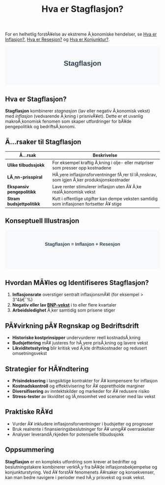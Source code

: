 ﻿---
title: "Hva er Stagflasjon?"
meta_title: "Hva er Stagflasjon?"
meta_description: 'For en helhetlig forstÃ¥else av ekstreme Ã¸konomiske hendelser, se [Hva er Inflasjon?](/blogs/regnskap/hva-er-inflasjon "Hva er Inflasjon? Komplett Guide til In...'
slug: hva-er-stagflasjon
type: blog
layout: pages/single
---

For en helhetlig forstÃ¥else av ekstreme Ã¸konomiske hendelser, se [Hva er Inflasjon?](/blogs/regnskap/hva-er-inflasjon "Hva er Inflasjon? Komplett Guide til Inflasjon i Regnskap og Ã˜konomi"), [Hva er Resesjon?](/blogs/regnskap/resesjon "Hva er Resesjon? Betydning, Ã¥rsaker og regnskapsmessige implikasjoner") og [Hva er Konjunktur?](/blogs/regnskap/hva-er-konjunktur "Hva er Konjunktur? Komplett Guide til Ã˜konomiske Sykluser").

![Illustrasjon av stagflasjonskonseptet der inflasjon stiger mens Ã¸konomisk vekst avtar](hva-er-stagflasjon-image.svg)

## Hva er Stagflasjon?

**Stagflasjon** kombinerer *stagnasjon* (lav eller negativ Ã¸konomisk vekst) med *inflasjon* (vedvarende Ã¸kning i prisnivÃ¥et). Dette er et uvanlig makroÃ¸konomisk fenomen som skaper utfordringer for bÃ¥de pengepolitikk og bedriftsÃ¸konomi.

## Ã…rsaker til Stagflasjon

| **Ã…rsak**                  | **Beskrivelse**                                                                            |
|----------------------------|-------------------------------------------------------------------------------------------|
| **Ulike tilbudssjokk**     | For eksempel kraftig Ã¸kning i olje- eller matpriser som presser opp kostnadene            |
| **LÃ¸nn-prisspiral**        | HÃ¸yere inflasjonsforventninger fÃ¸rer til lÃ¸nnskrav, som igjen Ã¸ker produksjonskostnader    |
| **Ekspansiv pengepolitikk**| Lave renter stimulerer inflasjon uten Ã¥ Ã¸ke realÃ¸konomisk vekst                           |
| **Stram budsjettpolitikk** | Kutt i offentlige utgifter kan dempe veksten samtidig som inflasjonen fortsetter Ã¥ stige  |

## Konseptuell Illustrasjon

![Diagram som viser konseptet Stagflasjon = Inflasjon + Resesjon](stagflasjon-konsept.svg)

## Hvordan MÃ¥les og Identifiseres Stagflasjon?

1. **Inflasjonsrate** overstiger sentralt inflasjonsmÃ¥l (for eksempel > 3“4â€¯%)
2. **Negativ eller lav [BNP-vekst](/blogs/regnskap/hva-er-bnp "Hva er BNP? Betydning for Bedrifter og RegnskapsfÃ¸ring")** i to eller flere kvartaler
3. **Arbeidsledighet** Ã¸ker samtidig som prisene stiger

## PÃ¥virkning pÃ¥ Regnskap og Bedriftsdrift

* **Historiske kostprinsipper** undervurderer reell kostnadsÃ¸kning
* **Budsjettering** mÃ¥ justeres for hÃ¸yere prisÃ¸kning og lavere vekst
* **Likviditetsstyring** blir kritisk ved Ã¸kte driftskostnader og redusert omsetningsvekst

## Strategier for HÃ¥ndtering

* **Prisindeksering** i langsiktige kontrakter for Ã¥ kompensere for inflasjon
* **Kostnadskontroll** og effektivisering for Ã¥ opprettholde marginer
* **Diversifisering** av inntektskilder og markeder for Ã¥ redusere risiko
* **Stress-tester** av likviditet og lÃ¸nnsomhet ved scenarier med lav vekst

## Praktiske RÃ¥d

* Vurder Ã¥ inkludere inflasjonsforventninger i budsjetter og prognoser
* Bruk realrente i finansieringsbeslutninger for Ã¥ unngÃ¥ overraskelser
* Analyser leverandÃ¸rkjeden for potensielle tilbudssjokk

## Oppsummering

**Stagflasjon** er en kompleks utfordring som krever at bedrifter og beslutningstakere kombinerer verktÃ¸y fra bÃ¥de inflasjonsbekjempelse og konjunkturstyring. Ved Ã¥ forstÃ¥ fenomenets Ã¥rsaker og konsekvenser, kan man bedre navigere i perioder med hÃ¸y prisvekst og svak vekst.






